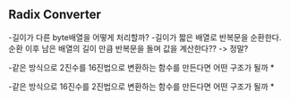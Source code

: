 ## Radix Converter
-길이가 다른 byte배열을 어떻게 처리할까?
    -길이가 짧은 배열로 반복문을 순환한다. 순환 이후 남은 배열의 길이 만큼 반복문을 돌며 값을 계산한다?? -> 정말?

-같은 방식으로 2진수를 16진법으로 변환하는 함수를 만든다면 어떤 구조가 될까 *

-같은 방식으로 16진수를 2진법으로 변환하는 함수를 만든다면 어떤 구조가 될까 *